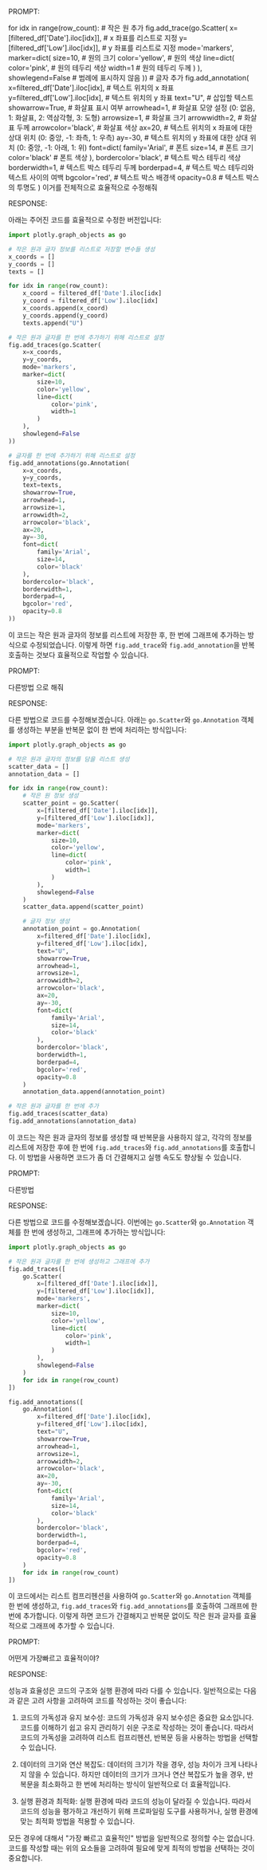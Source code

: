 PROMPT:

for idx in range(row\_count): # 작은 원 추가 fig.add\_trace(go.Scatter( x=\[filtered\_df\['Date'\].iloc\[idx\]\], # x 좌표를 리스트로 지정 y=\[filtered\_df\['Low'\].iloc\[idx\]\], # y 좌표를 리스트로 지정 mode='markers', marker=dict( size=10, # 원의 크기 color='yellow', # 원의 색상 line=dict( color='pink', # 원의 테두리 색상 width=1 # 원의 테두리 두께 ) ), showlegend=False # 범례에 표시하지 않음 )) # 글자 추가 fig.add\_annotation( x=filtered\_df\['Date'\].iloc\[idx\], # 텍스트 위치의 x 좌표 y=filtered\_df\['Low'\].iloc\[idx\], # 텍스트 위치의 y 좌표 text="U", # 삽입할 텍스트 showarrow=True, # 화살표 표시 여부 arrowhead=1, # 화살표 모양 설정 (0: 없음, 1: 화살표, 2: 역삼각형, 3: 도형) arrowsize=1, # 화살표 크기 arrowwidth=2, # 화살표 두께 arrowcolor='black', # 화살표 색상 ax=20, # 텍스트 위치의 x 좌표에 대한 상대 위치 (0: 중앙, -1: 좌측, 1: 우측) ay=-30, # 텍스트 위치의 y 좌표에 대한 상대 위치 (0: 중앙, -1: 아래, 1: 위) font=dict( family='Arial', # 폰트 size=14, # 폰트 크기 color='black' # 폰트 색상 ), bordercolor='black', # 텍스트 박스 테두리 색상 borderwidth=1, # 텍스트 박스 테두리 두께 borderpad=4, # 텍스트 박스 테두리와 텍스트 사이의 여백 bgcolor='red', # 텍스트 박스 배경색 opacity=0.8 # 텍스트 박스의 투명도 ) 이거를 전체적으로 효율적으로 수정해줘

RESPONSE:

아래는 주어진 코드를 효율적으로 수정한 버전입니다:

```python
import plotly.graph_objects as go

# 작은 원과 글자 정보를 리스트로 저장할 변수들 생성
x_coords = []
y_coords = []
texts = []

for idx in range(row_count):
    x_coord = filtered_df['Date'].iloc[idx]
    y_coord = filtered_df['Low'].iloc[idx]
    x_coords.append(x_coord)
    y_coords.append(y_coord)
    texts.append("U")

# 작은 원과 글자를 한 번에 추가하기 위해 리스트로 설정
fig.add_traces(go.Scatter(
    x=x_coords,
    y=y_coords,
    mode='markers',
    marker=dict(
        size=10,
        color='yellow',
        line=dict(
            color='pink',
            width=1
        )
    ),
    showlegend=False
))

# 글자를 한 번에 추가하기 위해 리스트로 설정
fig.add_annotations(go.Annotation(
    x=x_coords,
    y=y_coords,
    text=texts,
    showarrow=True,
    arrowhead=1,
    arrowsize=1,
    arrowwidth=2,
    arrowcolor='black',
    ax=20,
    ay=-30,
    font=dict(
        family='Arial',
        size=14,
        color='black'
    ),
    bordercolor='black',
    borderwidth=1,
    borderpad=4,
    bgcolor='red',
    opacity=0.8
))
```

이 코드는 작은 원과 글자의 정보를 리스트에 저장한 후, 한 번에 그래프에 추가하는 방식으로 수정되었습니다. 이렇게 하면 `fig.add_trace`와 `fig.add_annotation`을 반복 호출하는 것보다 효율적으로 작업할 수 있습니다.

PROMPT:

다른방법 으로 해줘

RESPONSE:

다른 방법으로 코드를 수정해보겠습니다. 아래는 `go.Scatter`와 `go.Annotation` 객체를 생성하는 부분을 반복문 없이 한 번에 처리하는 방식입니다:

```python
import plotly.graph_objects as go

# 작은 원과 글자의 정보를 담을 리스트 생성
scatter_data = []
annotation_data = []

for idx in range(row_count):
    # 작은 원 정보 생성
    scatter_point = go.Scatter(
        x=[filtered_df['Date'].iloc[idx]],
        y=[filtered_df['Low'].iloc[idx]],
        mode='markers',
        marker=dict(
            size=10,
            color='yellow',
            line=dict(
                color='pink',
                width=1
            )
        ),
        showlegend=False
    )
    scatter_data.append(scatter_point)

    # 글자 정보 생성
    annotation_point = go.Annotation(
        x=filtered_df['Date'].iloc[idx],
        y=filtered_df['Low'].iloc[idx],
        text="U",
        showarrow=True,
        arrowhead=1,
        arrowsize=1,
        arrowwidth=2,
        arrowcolor='black',
        ax=20,
        ay=-30,
        font=dict(
            family='Arial',
            size=14,
            color='black'
        ),
        bordercolor='black',
        borderwidth=1,
        borderpad=4,
        bgcolor='red',
        opacity=0.8
    )
    annotation_data.append(annotation_point)

# 작은 원과 글자를 한 번에 추가
fig.add_traces(scatter_data)
fig.add_annotations(annotation_data)
```

이 코드는 작은 원과 글자의 정보를 생성할 때 반복문을 사용하지 않고, 각각의 정보를 리스트에 저장한 후에 한 번에 `fig.add_traces`와 `fig.add_annotations`를 호출합니다. 이 방법을 사용하면 코드가 좀 더 간결해지고 실행 속도도 향상될 수 있습니다.

PROMPT:

다른방법

RESPONSE:

다른 방법으로 코드를 수정해보겠습니다. 이번에는 `go.Scatter`와 `go.Annotation` 객체를 한 번에 생성하고, 그래프에 추가하는 방식입니다:

```python
import plotly.graph_objects as go

# 작은 원과 글자를 한 번에 생성하고 그래프에 추가
fig.add_traces([
    go.Scatter(
        x=[filtered_df['Date'].iloc[idx]],
        y=[filtered_df['Low'].iloc[idx]],
        mode='markers',
        marker=dict(
            size=10,
            color='yellow',
            line=dict(
                color='pink',
                width=1
            )
        ),
        showlegend=False
    )
    for idx in range(row_count)
])

fig.add_annotations([
    go.Annotation(
        x=filtered_df['Date'].iloc[idx],
        y=filtered_df['Low'].iloc[idx],
        text="U",
        showarrow=True,
        arrowhead=1,
        arrowsize=1,
        arrowwidth=2,
        arrowcolor='black',
        ax=20,
        ay=-30,
        font=dict(
            family='Arial',
            size=14,
            color='black'
        ),
        bordercolor='black',
        borderwidth=1,
        borderpad=4,
        bgcolor='red',
        opacity=0.8
    )
    for idx in range(row_count)
])
```

이 코드에서는 리스트 컴프리헨션을 사용하여 `go.Scatter`와 `go.Annotation` 객체를 한 번에 생성하고, `fig.add_traces`와 `fig.add_annotations`를 호출하여 그래프에 한 번에 추가합니다. 이렇게 하면 코드가 간결해지고 반복문 없이도 작은 원과 글자를 효율적으로 그래프에 추가할 수 있습니다.

PROMPT:

어떤게 가장빠르고 효율적이야?

RESPONSE:

성능과 효율성은 코드의 구조와 실행 환경에 따라 다를 수 있습니다. 일반적으로는 다음과 같은 고려 사항을 고려하여 코드를 작성하는 것이 좋습니다:

1. 코드의 가독성과 유지 보수성: 코드의 가독성과 유지 보수성은 중요한 요소입니다. 코드를 이해하기 쉽고 유지 관리하기 쉬운 구조로 작성하는 것이 좋습니다. 따라서 코드의 가독성을 고려하여 리스트 컴프리헨션, 반복문 등을 사용하는 방법을 선택할 수 있습니다.

2. 데이터의 크기와 연산 복잡도: 데이터의 크기가 작을 경우, 성능 차이가 크게 나타나지 않을 수 있습니다. 하지만 데이터의 크기가 크거나 연산 복잡도가 높을 경우, 반복문을 최소화하고 한 번에 처리하는 방식이 일반적으로 더 효율적입니다.

3. 실행 환경과 최적화: 실행 환경에 따라 코드의 성능이 달라질 수 있습니다. 따라서 코드의 성능을 평가하고 개선하기 위해 프로파일링 도구를 사용하거나, 실행 환경에 맞는 최적화 방법을 적용할 수 있습니다.

모든 경우에 대해서 "가장 빠르고 효율적인" 방법을 일반적으로 정의할 수는 없습니다. 코드를 작성할 때는 위의 요소들을 고려하여 필요에 맞게 최적의 방법을 선택하는 것이 중요합니다.